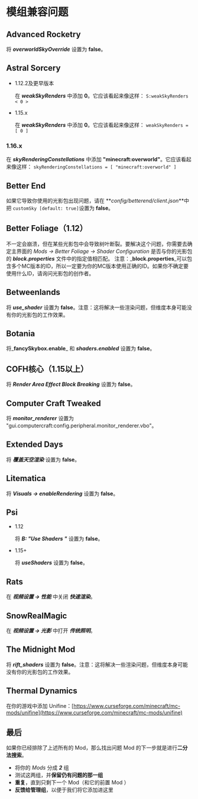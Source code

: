 # 模组兼容问题

## Advanced Rocketry

将 _**overworldSkyOverride**_ 设置为 **false**。

## Astral Sorcery

- 1.12.2及更早版本

  在 _**weakSkyRenders**_ 中添加 **0**。它应该看起来像这样：
`S:weakSkyRenders < 0 >`

- 1.15.x

  在 _**weakSkyRenders**_ 中添加 **0**。它应该看起来像这样：
`weakSkyRenders = [ 0 ]`

### 1.16.x

在 _**skyRenderingConstellations**_ 中添加 **"minecraft:overworld"**。它应该看起来像这样：
`skyRenderingConstellations = [ "minecraft:overworld" ]`

## Better End

如果它导致你使用的光影包出现问题，请在 **_config/betterend/client.json_**中把 `customSky [default: true]`设置为 **false**。

## Better Foliage（1.12）

不一定会崩溃，但在某些光影包中会导致树叶断裂。要解决这个问题，你需要去确定主界面的 _Mods -> Better Foliage -> Shader Configuration_ 是否与你的光影包的 _**block.properties**_ 文件中的指定值相匹配。
注意：_**block.properties**_可以包含多个MC版本的ID，所以一定要为你的MC版本使用正确的ID。如果你不确定要使用什么ID，请询问光影包的创作者。

## Betweenlands

将 _**use_shader**_ 设置为 **false**。注意：这将解决一些渲染问题，但维度本身可能没有你的光影包的工作效果。

## Botania

将_**fancySkybox.enable**_ 和 _**shaders.enabled**_ 设置为 **false**。

## COFH核心（1.15以上）

   将 _**Render Area Effect Block Breaking**_ 设置为 **false**。

## Computer Craft Tweaked

将 _**monitor_renderer**_ 设置为 "gui.computercraft:config.peripheral.monitor_renderer.vbo"。

## Extended Days

将 **_覆盖天空渲染_** 设置为 **false**。

## Litematica

将 _**Visuals -> enableRendering**_ 设置为 **false**。

## Psi

- 1.12

   将 **_B: "Use Shaders "_** 设置为 **false**。
- 1.15+

   将 **_useShaders_** 设置为 **false**。

## Rats

在 _**视频设置 -> 性能**_ 中关闭 _**快速渲染**_。

## SnowRealMagic

在 _**视频设置 -> 光影**_ 中打开 _**传统照明**_。

## The Midnight Mod

将 **_rift_shaders_** 设置为 **false**。注意：这将解决一些渲染问题，但维度本身可能没有你的光影包的工作效果。

## Thermal Dynamics

在你的游戏中添加 Unifine：[https://www.curseforge.com/minecraft/mc-mods/unifine](https://www.curseforge.com/minecraft/mc-mods/unifine)

## 最后

如果你已经排除了上述所有的 Mod，那么找出问题 Mod 的下一步就是进行**二分法搜索**。

- 将你的 _Mods_ 分成 _**2**_ 组
- 测试这两组，并**保留仍有问题的那一组**
- **重复**，直到只剩下一个 Mod（和它的前置 Mod ）
- **反馈给管理组**，以便于我们将它添加进这里
